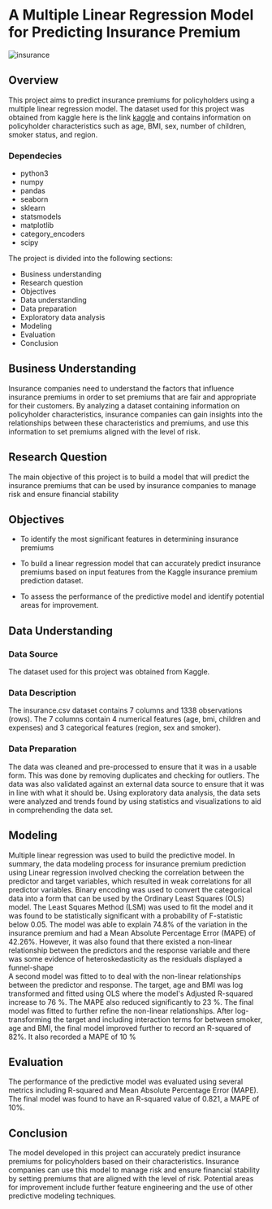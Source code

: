 # A Multiple Linear Regression Model for Predicting Insurance Premium
![insurance](https://user-images.githubusercontent.com/94622826/212007150-ae098f26-5399-4f86-b4c7-7632c800ee2b.png)

## Overview

This project aims to predict insurance premiums for policyholders using a multiple linear regression model. The dataset used for this project was obtained from kaggle here is the link [kaggle](https://www.kaggle.com/datasets/noordeen/insurance-premium-prediction) and contains information on policyholder characteristics such as age, BMI, sex, number of children, smoker status, and region.

### Dependecies

* python3
* numpy
* pandas
* seaborn
* sklearn
* statsmodels
* matplotlib
* category_encoders
* scipy

The project is divided into the following sections:

* Business understanding  
* Research question  
* Objectives  
* Data understanding  
* Data preparation  
* Exploratory data analysis  
* Modeling  
* Evaluation    
* Conclusion  


## Business Understanding

Insurance companies need to understand the factors that influence insurance premiums in order to set premiums that are fair and appropriate for their customers. By analyzing a dataset containing information on policyholder characteristics, insurance companies can gain insights into the relationships between these characteristics and premiums, and use this information to set premiums aligned with the level of risk.

## Research Question

The main objective of this project is to build a model that will predict the insurance premiums that can be used by insurance companies to manage risk and ensure financial stability
## Objectives

* To identify the most significant features in determining insurance premiums  

* To build a linear regression model that can accurately predict insurance premiums based on input features from the Kaggle insurance premium prediction dataset.  

* To assess the performance of the predictive model and identify potential areas for improvement.
## Data Understanding

### Data Source

The dataset used for this project was obtained from Kaggle.  

### Data Description

The insurance.csv dataset contains 7 columns and 1338 observations (rows). The 7 columns contain 4 numerical features (age, bmi, children and expenses) and 3 categorical features (region, sex and smoker).  

### Data Preparation  

The data was cleaned and pre-processed to ensure that it was in a usable form. This was done by removing duplicates and checking for outliers. The data was also validated against an external data source to ensure that it was in line with what it should be. Using exploratory data analysis, the data sets were analyzed and trends found by using statistics and visualizations to aid in comprehending the data set. 
## Modeling

Multiple linear regression was used to build the predictive model. In summary, the data modeling process for insurance premium prediction using Linear regression involved checking the correlation between the predictor and target variables, which resulted in weak correlations for all predictor variables. Binary encoding was used to convert the categorical data into a form that can be used by the Ordinary Least Squares (OLS) model. The Least Squares Method (LSM) was used to fit the model and it was found to be statistically significant with a probability of F-statistic below 0.05. The model was able to explain 74.8% of the variation in the insurance premium and had a Mean Absolute Percentage Error (MAPE) of 42.26%. However, it was also found that there existed a non-linear relationship between the predictors and the response variable and there was some evidence of heteroskedasticity as the residuals displayed a funnel-shape  
A second model was fitted to to deal with the non-linear relationships between the predictor and response. The target, age and BMI was log transformed and fitted using OLS where the model's Adjusted R-squared increase to 76 %. The MAPE also reduced significantly to 23 %.
The final model was fitted to further refine the non-linear relationships. After log-transforming the target and including interaction terms for between smoker, age and BMI, the final model improved further to record an R-squared of 82%. It also recorded a MAPE of 10 %

## Evaluation

The performance of the predictive model was evaluated using several metrics including R-squared and Mean Absolute Percentage Error (MAPE). The final model was found to have an R-squared value of 0.821, a MAPE of 10%.    

## Conclusion

The model developed in this project can accurately predict insurance premiums for policyholders based on their characteristics. Insurance companies can use this model to manage risk and ensure financial stability by setting premiums that are aligned with the level of risk. Potential areas for improvement include further feature engineering and the use of other predictive modeling techniques.  
